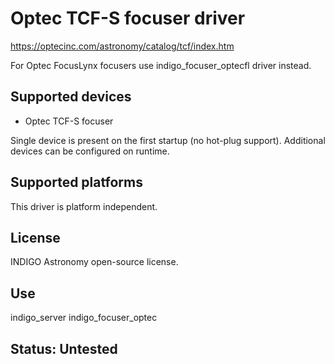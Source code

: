 # Optec TCF-S focuser driver

https://optecinc.com/astronomy/catalog/tcf/index.htm

For Optec FocusLynx focusers use indigo_focuser_optecfl driver instead.

## Supported devices
* Optec TCF-S focuser

Single device is present on the first startup (no hot-plug support). Additional devices can be configured on runtime.

## Supported platforms

This driver is platform independent.

## License

INDIGO Astronomy open-source license.

## Use

indigo_server indigo_focuser_optec

## Status: Untested

